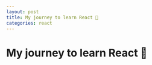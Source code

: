 ```yaml
---
layout: post
title: My journey to learn React 🚀
categories: react
---
```


# My journey to learn React 🚀
